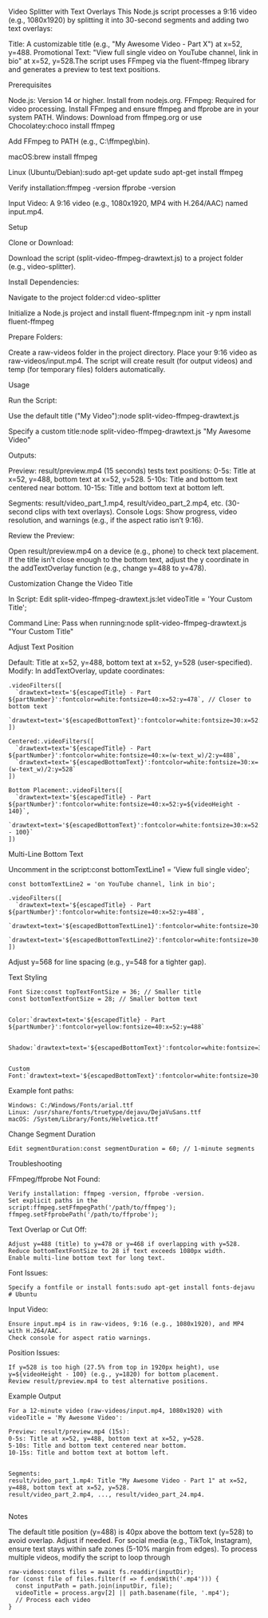 Video Splitter with Text Overlays
This Node.js script processes a 9:16 video (e.g., 1080x1920) by splitting it into 30-second segments and adding two text overlays:

Title: A customizable title (e.g., "My Awesome Video - Part X") at x=52, y=488.
Promotional Text: "View full single video on YouTube channel, link in bio" at x=52, y=528.The script uses FFmpeg via the fluent-ffmpeg library and generates a preview to test text positions.

Prerequisites

Node.js: Version 14 or higher. Install from nodejs.org.
FFmpeg: Required for video processing. Install FFmpeg and ensure ffmpeg and ffprobe are in your system PATH.
Windows:
Download from ffmpeg.org or use Chocolatey:choco install ffmpeg


Add FFmpeg to PATH (e.g., C:\ffmpeg\bin).


macOS:brew install ffmpeg


Linux (Ubuntu/Debian):sudo apt-get update
sudo apt-get install ffmpeg


Verify installation:ffmpeg -version
ffprobe -version




Input Video: A 9:16 video (e.g., 1080x1920, MP4 with H.264/AAC) named input.mp4.

Setup

Clone or Download:

Download the script (split-video-ffmpeg-drawtext.js) to a project folder (e.g., video-splitter).


Install Dependencies:

Navigate to the project folder:cd video-splitter


Initialize a Node.js project and install fluent-ffmpeg:npm init -y
npm install fluent-ffmpeg




Prepare Folders:

Create a raw-videos folder in the project directory.
Place your 9:16 video as raw-videos/input.mp4.
The script will create result (for output videos) and temp (for temporary files) folders automatically.



Usage

Run the Script:

Use the default title ("My Video"):node split-video-ffmpeg-drawtext.js


Specify a custom title:node split-video-ffmpeg-drawtext.js "My Awesome Video"




Outputs:

Preview: result/preview.mp4 (15 seconds) tests text positions:
0-5s: Title at x=52, y=488, bottom text at x=52, y=528.
5-10s: Title and bottom text centered near bottom.
10-15s: Title and bottom text at bottom left.


Segments: result/video_part_1.mp4, result/video_part_2.mp4, etc. (30-second clips with text overlays).
Console Logs: Show progress, video resolution, and warnings (e.g., if the aspect ratio isn’t 9:16).


Review the Preview:

Open result/preview.mp4 on a device (e.g., phone) to check text placement.
If the title isn’t close enough to the bottom text, adjust the y coordinate in the addTextOverlay function (e.g., change y=488 to y=478).



Customization
Change the Video Title

In Script: Edit split-video-ffmpeg-drawtext.js:let videoTitle = 'Your Custom Title';


Command Line: Pass when running:node split-video-ffmpeg-drawtext.js "Your Custom Title"



Adjust Text Position

Default: Title at x=52, y=488, bottom text at x=52, y=528 (user-specified).
Modify: In addTextOverlay, update coordinates:
```
.videoFilters([
  `drawtext=text='${escapedTitle} - Part ${partNumber}':fontcolor=white:fontsize=40:x=52:y=478`, // Closer to bottom text
  `drawtext=text='${escapedBottomText}':fontcolor=white:fontsize=30:x=52:y=528`
])
```
```
Centered:.videoFilters([
  `drawtext=text='${escapedTitle} - Part ${partNumber}':fontcolor=white:fontsize=40:x=(w-text_w)/2:y=488`,
  `drawtext=text='${escapedBottomText}':fontcolor=white:fontsize=30:x=(w-text_w)/2:y=528`
])
```
```
Bottom Placement:.videoFilters([
  `drawtext=text='${escapedTitle} - Part ${partNumber}':fontcolor=white:fontsize=40:x=52:y=${videoHeight - 140}`,
  `drawtext=text='${escapedBottomText}':fontcolor=white:fontsize=30:x=52:y=${videoHeight - 100}`
])
```


Multi-Line Bottom Text

Uncomment in the script:const bottomTextLine1 = 'View full single video';
```
const bottomTextLine2 = 'on YouTube channel, link in bio';

.videoFilters([
  `drawtext=text='${escapedTitle} - Part ${partNumber}':fontcolor=white:fontsize=40:x=52:y=488`,
  `drawtext=text='${escapedBottomTextLine1}':fontcolor=white:fontsize=30:x=52:y=528`,
  `drawtext=text='${escapedBottomTextLine2}':fontcolor=white:fontsize=30:x=52:y=568`
])
```

Adjust y=568 for line spacing (e.g., y=548 for a tighter gap).

Text Styling
```
Font Size:const topTextFontSize = 36; // Smaller title
const bottomTextFontSize = 28; // Smaller bottom text


Color:`drawtext=text='${escapedTitle} - Part ${partNumber}':fontcolor=yellow:fontsize=40:x=52:y=488`


Shadow:`drawtext=text='${escapedBottomText}':fontcolor=white:fontsize=30:x=52:y=528:shadowcolor=black:shadowx=2:shadowy=2`


Custom Font:`drawtext=text='${escapedBottomText}':fontcolor=white:fontsize=30:x=52:y=528:fontfile=/path/to/font.ttf`
```
Example font paths:
```
Windows: C:/Windows/Fonts/arial.ttf
Linux: /usr/share/fonts/truetype/dejavu/DejaVuSans.ttf
macOS: /System/Library/Fonts/Helvetica.ttf
```


Change Segment Duration
```
Edit segmentDuration:const segmentDuration = 60; // 1-minute segments
```


Troubleshooting

FFmpeg/ffprobe Not Found:
```
Verify installation: ffmpeg -version, ffprobe -version.
Set explicit paths in the script:ffmpeg.setFfmpegPath('/path/to/ffmpeg');
ffmpeg.setFfprobePath('/path/to/ffprobe');
```



Text Overlap or Cut Off:
```
Adjust y=488 (title) to y=478 or y=468 if overlapping with y=528.
Reduce bottomTextFontSize to 28 if text exceeds 1080px width.
Enable multi-line bottom text for long text.
```

Font Issues:
```
Specify a fontfile or install fonts:sudo apt-get install fonts-dejavu # Ubuntu
```



Input Video:
```
Ensure input.mp4 is in raw-videos, 9:16 (e.g., 1080x1920), and MP4 with H.264/AAC.
Check console for aspect ratio warnings.
```

Position Issues:
```
If y=528 is too high (27.5% from top in 1920px height), use y=${videoHeight - 100} (e.g., y=1820) for bottom placement.
Review result/preview.mp4 to test alternative positions.
```


Example Output
```
For a 12-minute video (raw-videos/input.mp4, 1080x1920) with videoTitle = 'My Awesome Video':

Preview: result/preview.mp4 (15s):
0-5s: Title at x=52, y=488, bottom text at x=52, y=528.
5-10s: Title and bottom text centered near bottom.
10-15s: Title and bottom text at bottom left.


Segments:
result/video_part_1.mp4: Title "My Awesome Video - Part 1" at x=52, y=488, bottom text at x=52, y=528.
result/video_part_2.mp4, ..., result/video_part_24.mp4.


```
Notes

The default title position (y=488) is 40px above the bottom text (y=528) to avoid overlap. Adjust if needed.
For social media (e.g., TikTok, Instagram), ensure text stays within safe zones (5-10% margin from edges).
To process multiple videos, modify the script to loop through 
```
raw-videos:const files = await fs.readdir(inputDir);
for (const file of files.filter(f => f.endsWith('.mp4'))) {
  const inputPath = path.join(inputDir, file);
  videoTitle = process.argv[2] || path.basename(file, '.mp4');
  // Process each video
}
```


